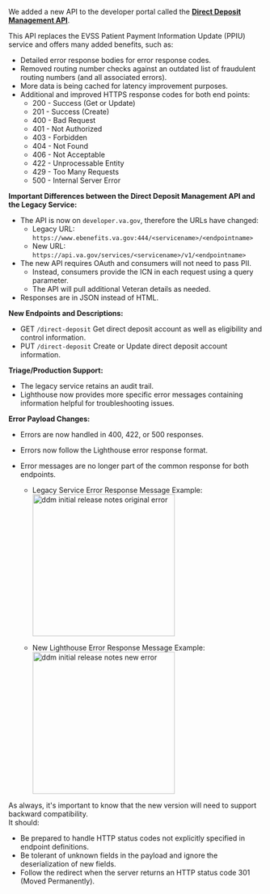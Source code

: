 We added a new API to the developer portal called the **[Direct Deposit Management API]((https://community.max.gov/pages/viewpage.action?pageId=2286748585))**.
<br>

This API replaces the EVSS Patient Payment Information Update (PPIU) service and offers many added benefits, such as:

  - Detailed error response bodies for error response codes.<br>
  - Removed routing number checks against an outdated list of fraudulent routing numbers (and all associated errors).<br>
  - More data is being cached for latency improvement purposes.<br>
  - Additional and improved HTTPS response codes for both end points: 
    * 200 - Success (Get or Update)
    * 201 - Success (Create)
    * 400 - Bad Request
    * 401 - Not Authorized
    * 403 - Forbidden
    * 404 - Not Found
    * 406 - Not Acceptable
    * 422 - Unprocessable Entity
    * 429 - Too Many Requests
    * 500 - Internal Server Error


**Important Differences between the Direct Deposit Management API and the Legacy Service:**
- The API is now on `developer.va.gov`, therefore the URLs have changed:
  * Legacy URL: `https://www.ebenefits.va.gov:444/<servicename>/<endpointname>`
  * New URL:    `https://api.va.gov/services/<servicename>/v1/<endpointname>`
- The new API requires OAuth and consumers will not need to pass PII.<br>
  * Instead, consumers provide the ICN in each request using a query parameter.
  * The API will pull additional Veteran details as needed.
- Responses are in JSON instead of HTML. 
  
**New Endpoints and Descriptions:**
- GET `/direct-deposit`      Get direct deposit account as well as eligibility and control information.
- PUT `/direct-deposit`      Create or Update direct deposit account information.

**Triage/Production Support:**
- The legacy service retains an audit trail.  
- Lighthouse now provides more specific error messages containing information helpful for troubleshooting issues.  

**Error Payload Changes:**
- Errors are now handled in 400, 422, or 500 responses.
- Errors now follow the Lighthouse error response format.
- Error messages are no longer part of the common response for both endpoints.
  
  * Legacy Service Error Response Message Example:<br><img width="281" alt="ddm initial release notes original error" src="https://user-images.githubusercontent.com/102829662/188154453-a500c2c3-4053-40b4-9bf1-e477b8f1d9eb.png">

  * New Lighthouse Error Response Message Example:<br><img width="281" alt="ddm initial release notes new error" src="https://user-images.githubusercontent.com/102829662/188154754-36cb170c-4d0e-4fc2-bab8-3e743c85ad2d.png">


As always, it's important to know that the new version will need to support backward compatibility.<br>
It should:
- Be prepared to handle HTTP status codes not explicitly specified in endpoint definitions.
- Be tolerant of unknown fields in the payload and ignore the deserialization of new fields.
- Follow the redirect when the server returns an HTTP status code 301 (Moved Permanently).

